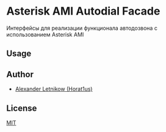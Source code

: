 # Asterisk AMI Autodial Facade
Интерфейсы для реализации функционала автодозвона с использованием Asterisk AMI

## Usage



## Author
- [Alexander Letnikow (Horat1us)](mailto:reclamme@gmail.com)

## License
[MIT](./LICENSE)


